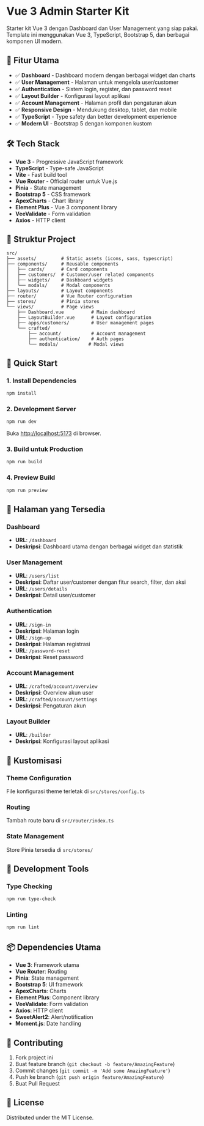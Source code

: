 # Vue 3 Admin Starter Kit

Starter kit Vue 3 dengan Dashboard dan User Management yang siap pakai. Template ini menggunakan Vue 3, TypeScript, Bootstrap 5, dan berbagai komponen UI modern.

## 🚀 Fitur Utama

- ✅ **Dashboard** - Dashboard modern dengan berbagai widget dan charts
- ✅ **User Management** - Halaman untuk mengelola user/customer
- ✅ **Authentication** - Sistem login, register, dan password reset
- ✅ **Layout Builder** - Konfigurasi layout aplikasi
- ✅ **Account Management** - Halaman profil dan pengaturan akun
- ✅ **Responsive Design** - Mendukung desktop, tablet, dan mobile
- ✅ **TypeScript** - Type safety dan better development experience
- ✅ **Modern UI** - Bootstrap 5 dengan komponen kustom

## 🛠️ Tech Stack

- **Vue 3** - Progressive JavaScript framework
- **TypeScript** - Type-safe JavaScript
- **Vite** - Fast build tool
- **Vue Router** - Official router untuk Vue.js
- **Pinia** - State management
- **Bootstrap 5** - CSS framework
- **ApexCharts** - Chart library
- **Element Plus** - Vue 3 component library
- **VeeValidate** - Form validation
- **Axios** - HTTP client

## 📁 Struktur Project

```
src/
├── assets/         # Static assets (icons, sass, typescript)
├── components/     # Reusable components
│   ├── cards/      # Card components
│   ├── customers/  # Customer/user related components
│   ├── widgets/    # Dashboard widgets
│   └── modals/     # Modal components
├── layouts/        # Layout components
├── router/         # Vue Router configuration
├── stores/         # Pinia stores
└── views/          # Page views
    ├── Dashboard.vue          # Main dashboard
    ├── LayoutBuilder.vue      # Layout configuration
    ├── apps/customers/        # User management pages
    └── crafted/
        ├── account/           # Account management
        ├── authentication/    # Auth pages
        └── modals/           # Modal views
```

## 🚀 Quick Start

### 1. Install Dependencies

```sh
npm install
```

### 2. Development Server

```sh
npm run dev
```

Buka [http://localhost:5173](http://localhost:5173) di browser.

### 3. Build untuk Production

```sh
npm run build
```

### 4. Preview Build

```sh
npm run preview
```

## 📖 Halaman yang Tersedia

### Dashboard
- **URL**: `/dashboard`
- **Deskripsi**: Dashboard utama dengan berbagai widget dan statistik

### User Management
- **URL**: `/users/list`
- **Deskripsi**: Daftar user/customer dengan fitur search, filter, dan aksi
- **URL**: `/users/details`
- **Deskripsi**: Detail user/customer

### Authentication
- **URL**: `/sign-in`
- **Deskripsi**: Halaman login
- **URL**: `/sign-up`
- **Deskripsi**: Halaman registrasi
- **URL**: `/password-reset`
- **Deskripsi**: Reset password

### Account Management
- **URL**: `/crafted/account/overview`
- **Deskripsi**: Overview akun user
- **URL**: `/crafted/account/settings`
- **Deskripsi**: Pengaturan akun

### Layout Builder
- **URL**: `/builder`
- **Deskripsi**: Konfigurasi layout aplikasi

## 🎨 Kustomisasi

### Theme Configuration
File konfigurasi theme terletak di `src/stores/config.ts`

### Routing
Tambah route baru di `src/router/index.ts`

### State Management
Store Pinia tersedia di `src/stores/`

## 🔧 Development Tools

### Type Checking
```sh
npm run type-check
```

### Linting
```sh
npm run lint
```

## 📦 Dependencies Utama

- **Vue 3**: Framework utama
- **Vue Router**: Routing
- **Pinia**: State management
- **Bootstrap 5**: UI framework
- **ApexCharts**: Charts
- **Element Plus**: Component library
- **VeeValidate**: Form validation
- **Axios**: HTTP client
- **SweetAlert2**: Alert/notification
- **Moment.js**: Date handling

## 🤝 Contributing

1. Fork project ini
2. Buat feature branch (`git checkout -b feature/AmazingFeature`)
3. Commit changes (`git commit -m 'Add some AmazingFeature'`)
4. Push ke branch (`git push origin feature/AmazingFeature`)
5. Buat Pull Request

## 📄 License

Distributed under the MIT License.
